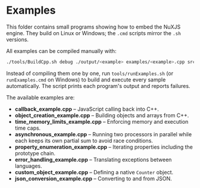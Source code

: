 # Examples

This folder contains small programs showing how to embed the NuXJS engine. They build on Linux or Windows; the `.cmd` scripts mirror the `.sh` versions.

All examples can be compiled manually with:

```bash
./tools/BuildCpp.sh debug ./output/<example> examples/<example>.cpp src/NuXJScript.cpp src/stdlibJS.cpp
```

Instead of compiling them one by one, run `tools/runExamples.sh` (or `runExamples.cmd` on Windows) to build and execute every sample automatically. The script prints each program's output and reports failures.

The available examples are:

- **callback_example.cpp** – JavaScript calling back into C++.
- **object_creation_example.cpp** – Building objects and arrays from C++.
- **time_memory_limits_example.cpp** – Enforcing memory and execution time caps.
- **asynchronous_example.cpp** – Running two processors in parallel while each
  keeps its own partial sum to avoid race conditions.
- **property_enumeration_example.cpp** – Iterating properties including the prototype chain.
- **error_handling_example.cpp** – Translating exceptions between languages.
- **custom_object_example.cpp** – Defining a native `Counter` object.
- **json_conversion_example.cpp** – Converting to and from JSON.

